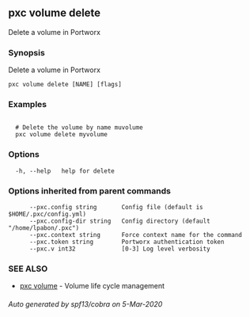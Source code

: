 ## pxc volume delete

Delete a volume in Portworx

### Synopsis

Delete a volume in Portworx

```
pxc volume delete [NAME] [flags]
```

### Examples

```

  # Delete the volume by name muvolume
  pxc volume delete myvolume
```

### Options

```
  -h, --help   help for delete
```

### Options inherited from parent commands

```
      --pxc.config string       Config file (default is $HOME/.pxc/config.yml)
      --pxc.config-dir string   Config directory (default "/home/lpabon/.pxc")
      --pxc.context string      Force context name for the command
      --pxc.token string        Portworx authentication token
      --pxc.v int32             [0-3] Log level verbosity
```

### SEE ALSO

* [pxc volume](pxc_volume.md)	 - Volume life cycle management

###### Auto generated by spf13/cobra on 5-Mar-2020
